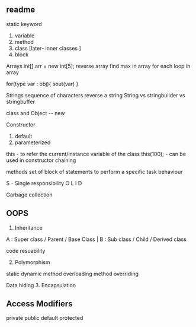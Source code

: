 ## readme 


static keyword 
1. variable 
2. method 
3. class [later- inner classes ]
4. block 

Arrays
int[] arr = new int[5];
reverse array 
find max in array 
for each loop in array 

for(type var : obj){
sout(var)
}

Strings
sequence of characters
reverse a string 
String vs stringbuilder vs stringbuffer


class and Object 
-- new 


Constructor 
1. default 
2. parameterized 

this - to refer the current/instance variable of the class
this(100); - can be used in constructor chaining 


methods 
set of block of statements to perform a specific task 
behaviour


S - Single responsibility
O
L
I
D 


Garbage collection 


## OOPS 
1. Inheritance


A  : Super class / Parent / Base Class 
|
B  : Sub class / Child / Derived class 


code resuability 

2. Polymorphism 

static                           dynamic
method overloading               method overriding 



Data hiding 
3. Encapsulation 



## Access Modifiers
private 
public 
default 
protected













